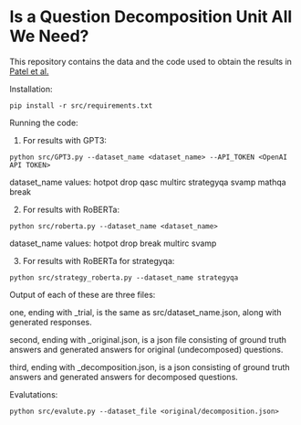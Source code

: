 # Is a Question Decomposition Unit All We Need?

This repository contains the data and the code used to obtain the results in [Patel et al.](https://arxiv.org/pdf/2205.12538.pdf)

Installation:

```
pip install -r src/requirements.txt
```

Running the code:

1) For results with GPT3:

```
python src/GPT3.py --dataset_name <dataset_name> --API_TOKEN <OpenAI API TOKEN>
```

dataset_name values:
hotpot
drop
qasc
multirc
strategyqa
svamp
mathqa
break

2) For results with RoBERTa:

```
python src/roberta.py --dataset_name <dataset_name>
```

dataset_name values:
hotpot
drop
break
multirc
svamp

3) For results with RoBERTa for strategyqa:

```
python src/strategy_roberta.py --dataset_name strategyqa
```

Output of each of these are three files:

one, ending with _trial, is the same as src/dataset_name.json, along with generated responses.

second, ending with _original.json, is a json file consisting of ground truth answers and generated answers for original (undecomposed) questions.

third, ending with _decomposition.json, is a json consisting of ground truth answers and generated answers for decomposed questions.

Evalutations:

```
python src/evalute.py --dataset_file <original/decomposition.json>
```
